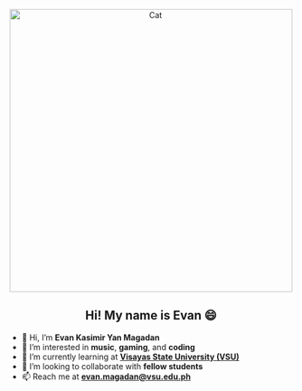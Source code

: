 <p align="center">
  <img src="https://i.pinimg.com/originals/c0/2a/24/c02a24bed910cf3765ce25de9ac6c461.gif" alt="Cat" width="500">
</p>

<h2 align="center">Hi! My name is <strong>Evan</strong> 😄</h2>

- 👋 Hi, I’m **Evan Kasimir Yan Magadan**
- 👀 I’m interested in **music**, **gaming**, and **coding**
- 🌱 I’m currently learning at **[Visayas State University (VSU)](https://www.vsu.edu.ph)**
- 🤝 I’m looking to collaborate with **fellow students**
- 📫 Reach me at **evan.magadan@vsu.edu.ph**

